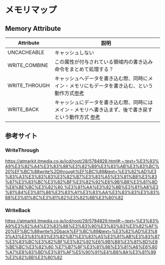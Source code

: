 # メモリマップ

## Memory Attribute

| Attribute | 説明 |
| - | - |
| UNCACHEABLE | キャッシュしない |
| WRITE_COMBINE | この属性が付与されている領域内の書き込み命令をまとめて処理する？ |
| WRITE_THROUGH | キャッシュへデータを書き込む際、同時にメイン・メモリにもデータを書き込む、という動作方式[参考](https://atmarkit.itmedia.co.jp/icd/root/28/5784828.html#:~:text=%E3%83%A9%E3%82%A4%E3%83%88%E3%82%B9%E3%83%AB%E3%83%BC%20%EF%BC%88write%2Dthrough%EF%BC%89&text=%E3%82%AD%E3%83%A3%E3%83%83%E3%82%B7%E3%83%A5%E3%81%B8%E3%83%87%E3%83%BC%E3%82%BF%E3%82%92%E6%9B%B8%E3%81%8D%E8%BE%BC%E3%82%80,%E3%81%AA%E3%82%8B%E3%81%A8%E3%81%84%E3%81%86%E3%83%A1%E3%83%AA%E3%83%83%E3%83%88%E3%81%8C%E3%81%82%E3%82%8B%E3%80%82) |
| WRITE_BACK | キャッシュにデータを書き込む際、同時にはメイン・メモリへ書き込まず、後で書き戻すという動作方式 [参考](https://atmarkit.itmedia.co.jp/icd/root/29/5784829.html#:~:text=%E3%83%A9%E3%82%A4%E3%83%88%E3%83%90%E3%83%83%E3%82%AF) |

## 参考サイト

### WriteThrough

<https://atmarkit.itmedia.co.jp/icd/root/28/5784828.html#:~:text=%E3%83%A9%E3%82%A4%E3%83%88%E3%82%B9%E3%83%AB%E3%83%BC%20%EF%BC%88write%2Dthrough%EF%BC%89&text=%E3%82%AD%E3%83%A3%E3%83%83%E3%82%B7%E3%83%A5%E3%81%B8%E3%83%87%E3%83%BC%E3%82%BF%E3%82%92%E6%9B%B8%E3%81%8D%E8%BE%BC%E3%82%80,%E3%81%AA%E3%82%8B%E3%81%A8%E3%81%84%E3%81%86%E3%83%A1%E3%83%AA%E3%83%83%E3%83%88%E3%81%8C%E3%81%82%E3%82%8B%E3%80%82>

### WriteBack

<https://atmarkit.itmedia.co.jp/icd/root/29/5784829.html#:~:text=%E3%83%A9%E3%82%A4%E3%83%88%E3%83%90%E3%83%83%E3%82%AF%20%EF%BC%88write%2Dback%EF%BC%89&text=%E3%82%AD%E3%83%A3%E3%83%83%E3%82%B7%E3%83%A5%E3%81%AB%E3%83%87%E3%83%BC%E3%82%BF%E3%82%92%E6%9B%B8%E3%81%8D%E8%BE%BC%E3%82%80,%E7%B7%8F%E3%81%98%E3%81%A6%E6%80%A7%E8%83%BD%E3%81%AF%E5%90%91%E4%B8%8A%E3%81%99%E3%82%8B%E3%80%82>
